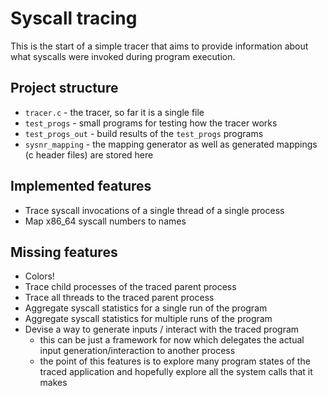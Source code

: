 # Syscall tracing
This is the start of a simple tracer that aims to provide information about what syscalls were invoked during program execution.

## Project structure
* `tracer.c` - the tracer, so far it is a single file
* `test_progs` - small programs for testing how the tracer works
* `test_progs_out` - build results of the `test_progs` programs
* `sysnr_mapping` - the mapping generator as well as generated mappings (c header files) are stored here

## Implemented features
* Trace syscall invocations of a single thread of a single process
* Map x86_64 syscall numbers to names

## Missing features
* Colors!
* Trace child processes of the traced parent process
* Trace all threads to the traced parent process
* Aggregate syscall statistics for a single run of the program
* Aggregate syscall statistics for multiple runs of the program
* Devise a way to generate inputs / interact with the traced program
    - this can be just a framework for now which delegates the actual input generation/interaction to another process
    - the point of this features is to explore many program states of the traced application and hopefully explore all the system calls that it makes
